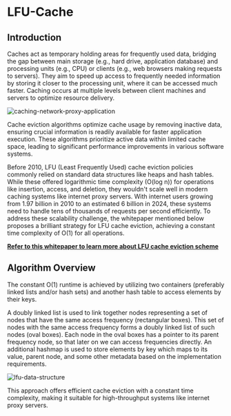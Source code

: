 # LFU-Cache

## Introduction

Caches act as temporary holding areas for frequently used data, bridging the gap between main storage (e.g., hard drive, application database) and processing units (e.g., CPU) or clients (e.g., web browsers making requests to servers). They aim to speed up access to frequently needed information by storing it closer to the processing unit, where it can be accessed much faster. Caching occurs at multiple levels between client machines and servers to optimize resource delivery.

![caching-network-proxy-application](https://github.com/s-bose7/LFU-Cache/assets/69990740/04fda769-ddf6-437a-8a6e-290652ee2db5)


Cache eviction algorithms optimize cache usage by removing inactive data, ensuring crucial information is readily available for faster application execution. These algorithms prioritize active data within limited cache space, leading to significant performance improvements in various software systems.

Before 2010, LFU (Least Frequently Used) cache eviction policies commonly relied on standard data structures like heaps and hash tables. While these offered logarithmic time complexity (O(log n)) for operations like insertion, access, and deletion, they wouldn't scale well in modern caching systems like internet proxy servers. With internet users growing from 1.97 billion in 2010 to an estimated 6 billion in 2024, these systems need to handle tens of thousands of requests per second efficiently. To address these scalability challenge, the whitepaper mentioned below proposes a brilliant strategy for LFU cache eviction, achieving a constant time complexity of O(1) for all operations.

[**Refer to this whitepaper to learn more about LFU cache eviction scheme**](http://dhruvbird.com/lfu.pdf)

## Algorithm Overview

The constant O(1) runtime is achieved by utilizing two containers (preferably linked lists and/or hash sets) and another hash table to access elements by their keys.

A doubly linked list is used to link together nodes representing a set of nodes that have the same access frequency (rectangular boxes). This set of nodes with the same access frequency forms a doubly linked list of such nodes (oval boxes). Each node in the oval boxes has a pointer to its parent frequency node, so that later on we can access frequencies directly. An additional hashmap is used to store elements by key which maps to its value, parent node, and some other metadata based on the implementation requirements. 

![lfu-data-structure](https://github.com/s-bose7/LFU-Cache/assets/69990740/5fcca4d4-e89d-4be3-9300-8aae715959c3)


This approach offers efficient cache eviction with a constant time complexity, making it suitable for high-throughput systems like internet proxy servers.
